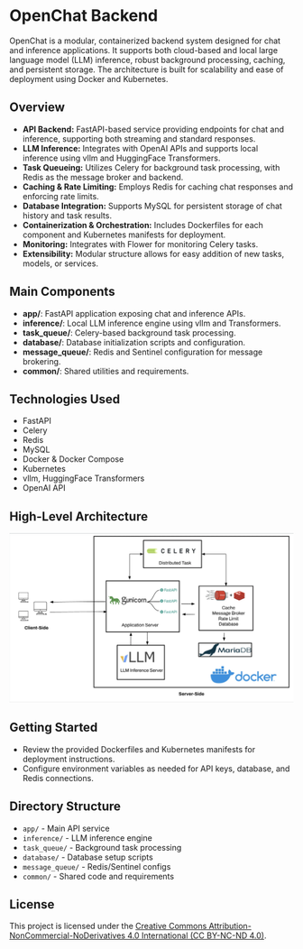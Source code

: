 # OpenChat Backend

OpenChat is a modular, containerized backend system designed for chat and inference applications. It supports both cloud-based and local large language model (LLM) inference, robust background processing, caching, and persistent storage. The architecture is built for scalability and ease of deployment using Docker and Kubernetes.

## Overview

- **API Backend:** FastAPI-based service providing endpoints for chat and inference, supporting both streaming and standard responses.
- **LLM Inference:** Integrates with OpenAI APIs and supports local inference using vllm and HuggingFace Transformers.
- **Task Queueing:** Utilizes Celery for background task processing, with Redis as the message broker and backend.
- **Caching & Rate Limiting:** Employs Redis for caching chat responses and enforcing rate limits.
- **Database Integration:** Supports MySQL for persistent storage of chat history and task results.
- **Containerization & Orchestration:** Includes Dockerfiles for each component and Kubernetes manifests for deployment.
- **Monitoring:** Integrates with Flower for monitoring Celery tasks.
- **Extensibility:** Modular structure allows for easy addition of new tasks, models, or services.

## Main Components

- **app/**: FastAPI application exposing chat and inference APIs.
- **inference/**: Local LLM inference engine using vllm and Transformers.
- **task_queue/**: Celery-based background task processing.
- **database/**: Database initialization scripts and configuration.
- **message_queue/**: Redis and Sentinel configuration for message brokering.
- **common/**: Shared utilities and requirements.

## Technologies Used

- FastAPI
- Celery
- Redis
- MySQL
- Docker & Docker Compose
- Kubernetes
- vllm, HuggingFace Transformers
- OpenAI API

## High-Level Architecture

![System Flow Diagram](docs/system_flow.png)

## Getting Started

- Review the provided Dockerfiles and Kubernetes manifests for deployment instructions.
- Configure environment variables as needed for API keys, database, and Redis connections.

## Directory Structure

- `app/` - Main API service
- `inference/` - LLM inference engine
- `task_queue/` - Background task processing
- `database/` - Database setup scripts
- `message_queue/` - Redis/Sentinel configs
- `common/` - Shared code and requirements

## License

This project is licensed under the [Creative Commons Attribution-NonCommercial-NoDerivatives 4.0 International (CC BY-NC-ND 4.0)](https://creativecommons.org/licenses/by-nc-nd/4.0/).